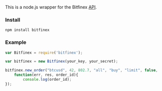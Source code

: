This is a node.js wrapper for the Bitfinex [API](https://bitfinex.com/pages/api).

### Install

`npm install bitfinex`

### Example

```js
var Bitfinex = require('bitfinex');

var bitfinex = new Bitfinex(your_key, your_secret);

bitfinex.new_order("btcusd", 42, 802.7, "all", "buy", "limit", false, 
	function(err, res, order_id){
		console.log(order_id);
});
```